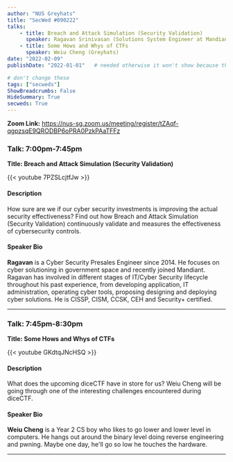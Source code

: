 ```yaml
---
author: "NUS Greyhats"
title: "SecWed #090222"
talks:
    - title: Breach and Attack Simulation (Security Validation)
      speaker: Ragavan Srinivasan (Solutions System Engineer at Mandiant)
    - title: Some Hows and Whys of CTFs
      speaker: Weiu Cheng (Greyhats)
date: "2022-02-09"
publishDate: "2022-01-01"   # needed otherwise it won't show because the date is in the future

# don't change these
tags: ["secweds"]
ShowBreadcrumbs: False
HideSummary: True
secweds: True
---
```


**Zoom Link:** https://nus-sg.zoom.us/meeting/register/tZAqf-qgpzsqE9QRODBP6oPRA0PzkPAaTFFz

### Talk: 7:00pm-7:45pm
**Title: Breach and Attack Simulation (Security Validation)**

{{< youtube 7PZSLcjtfJw >}}

#### Description
How sure are we if our cyber security investments is improving the actual security effectiveness? Find out how Breach and Attack Simulation (Security Validation) continuously validate and measures the effectiveness of cybersecurity controls.

#### Speaker Bio
**Ragavan** is a Cyber Security Presales Engineer since 2014. He focuses on cyber solutioning in government space and recently joined Mandiant. Ragavan has involved in different stages of IT/Cyber Security lifecycle throughout his past experience, from developing application, IT administration, operating cyber tools, proposing designing and deploying cyber solutions. He is CISSP, CISM, CCSK, CEH and Security+ certified.

----

### Talk: 7:45pm-8:30pm
**Title: Some Hows and Whys of CTFs**

{{< youtube GKdtqJNcHSQ >}}

#### Description
What does the upcoming diceCTF have in store for us? Weiu Cheng will be going through one of the interesting challenges encountered during diceCTF.

#### Speaker Bio
**Weiu Cheng** is a Year 2 CS boy who likes to go lower and lower level in computers. He hangs out around the binary level doing reverse engineering and pwning. Maybe one day, he'll go so low he touches the hardware.


----
